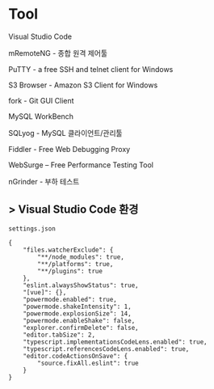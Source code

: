 # Tool

Visual Studio Code

mRemoteNG - 종합 원격 제어툴

PuTTY - a free SSH and telnet client for Windows

S3 Browser - Amazon S3 Client for Windows

fork - Git GUI Client

MySQL WorkBench

SQLyog - MySQL 클라이언트/관리툴

Fiddler - Free Web Debugging Proxy

WebSurge – Free Performance Testing Tool

nGrinder - 부하 테스트

## > Visual Studio Code 환경

`settings.json`

```
{
    "files.watcherExclude": {
        "**/node_modules": true,
        "**/platforms": true,
        "**/plugins": true
    },
    "eslint.alwaysShowStatus": true,
    "[vue]": {},
    "powermode.enabled": true,
    "powermode.shakeIntensity": 1,
    "powermode.explosionSize": 14,
    "powermode.enableShake": false,
    "explorer.confirmDelete": false,
    "editor.tabSize": 2,
    "typescript.implementationsCodeLens.enabled": true,
    "typescript.referencesCodeLens.enabled": true,
    "editor.codeActionsOnSave": {
        "source.fixAll.eslint": true
    }
}
```